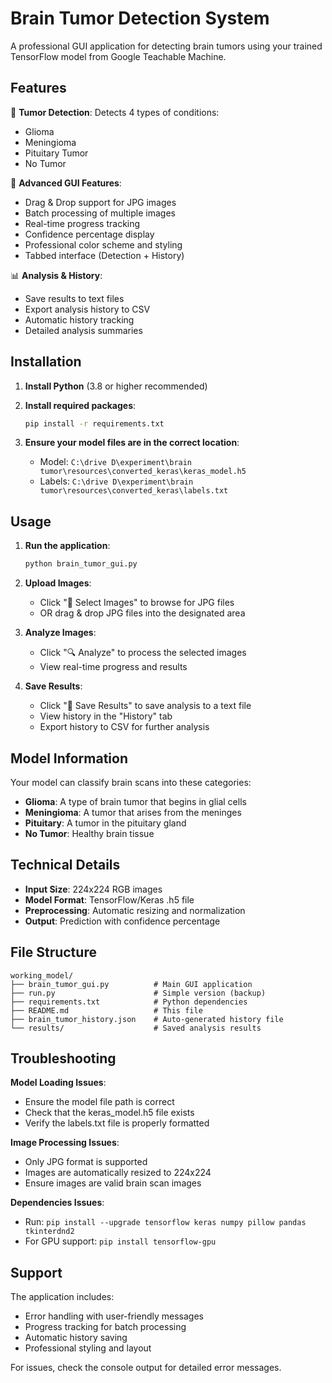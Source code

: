 # Brain Tumor Detection System

A professional GUI application for detecting brain tumors using your trained TensorFlow model from Google Teachable Machine.

## Features

🧠 **Tumor Detection**: Detects 4 types of conditions:
- Glioma
- Meningioma  
- Pituitary Tumor
- No Tumor

🎯 **Advanced GUI Features**:
- Drag & Drop support for JPG images
- Batch processing of multiple images
- Real-time progress tracking
- Confidence percentage display
- Professional color scheme and styling
- Tabbed interface (Detection + History)

📊 **Analysis & History**:
- Save results to text files
- Export analysis history to CSV
- Automatic history tracking
- Detailed analysis summaries

## Installation

1. **Install Python** (3.8 or higher recommended)

2. **Install required packages**:
   ```bash
   pip install -r requirements.txt
   ```

3. **Ensure your model files are in the correct location**:
   - Model: `C:\drive D\experiment\brain tumor\resources\converted_keras\keras_model.h5`
   - Labels: `C:\drive D\experiment\brain tumor\resources\converted_keras\labels.txt`

## Usage

1. **Run the application**:
   ```bash
   python brain_tumor_gui.py
   ```

2. **Upload Images**:
   - Click "📁 Select Images" to browse for JPG files
   - OR drag & drop JPG files into the designated area

3. **Analyze Images**:
   - Click "🔍 Analyze" to process the selected images
   - View real-time progress and results

4. **Save Results**:
   - Click "💾 Save Results" to save analysis to a text file
   - View history in the "History" tab
   - Export history to CSV for further analysis

## Model Information

Your model can classify brain scans into these categories:
- **Glioma**: A type of brain tumor that begins in glial cells
- **Meningioma**: A tumor that arises from the meninges
- **Pituitary**: A tumor in the pituitary gland
- **No Tumor**: Healthy brain tissue

## Technical Details

- **Input Size**: 224x224 RGB images
- **Model Format**: TensorFlow/Keras .h5 file
- **Preprocessing**: Automatic resizing and normalization
- **Output**: Prediction with confidence percentage

## File Structure

```
working_model/
├── brain_tumor_gui.py          # Main GUI application
├── run.py                      # Simple version (backup)
├── requirements.txt            # Python dependencies
├── README.md                   # This file
├── brain_tumor_history.json    # Auto-generated history file
└── results/                    # Saved analysis results
```

## Troubleshooting

**Model Loading Issues**:
- Ensure the model file path is correct
- Check that the keras_model.h5 file exists
- Verify the labels.txt file is properly formatted

**Image Processing Issues**:
- Only JPG format is supported
- Images are automatically resized to 224x224
- Ensure images are valid brain scan images

**Dependencies Issues**:
- Run: `pip install --upgrade tensorflow keras numpy pillow pandas tkinterdnd2`
- For GPU support: `pip install tensorflow-gpu`

## Support

The application includes:
- Error handling with user-friendly messages
- Progress tracking for batch processing
- Automatic history saving
- Professional styling and layout

For issues, check the console output for detailed error messages.
